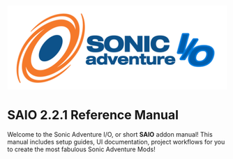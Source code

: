 ![](./img/logo.svg)

# SAIO 2.2.1 Reference Manual
Welcome to the Sonic Adventure I/O, or short **SAIO** addon manual! This manual includes setup guides, UI documentation, project workflows for you to create the most fabulous Sonic Adventure Mods!